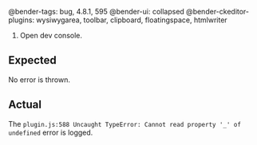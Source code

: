 @bender-tags: bug, 4.8.1, 595
@bender-ui: collapsed
@bender-ckeditor-plugins: wysiwygarea, toolbar, clipboard, floatingspace, htmlwriter

1. Open dev console.

## Expected

No error is thrown.

## Actual

The `plugin.js:588 Uncaught TypeError: Cannot read property '_' of undefined` error is logged.
